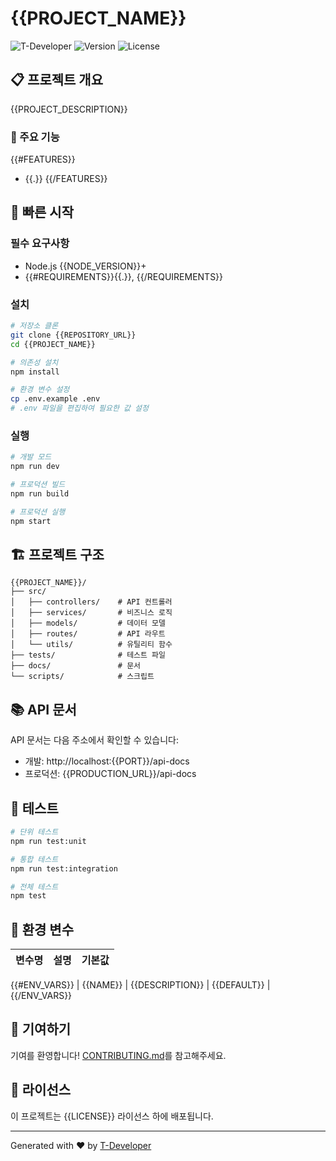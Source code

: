 # {{PROJECT_NAME}}

![T-Developer](https://img.shields.io/badge/Generated%20by-T--Developer-blue)
![Version](https://img.shields.io/badge/version-{{VERSION}}-green)
![License](https://img.shields.io/badge/license-{{LICENSE}}-yellow)

## 📋 프로젝트 개요

{{PROJECT_DESCRIPTION}}

### 🎯 주요 기능
{{#FEATURES}}
- {{.}}
{{/FEATURES}}

## 🚀 빠른 시작

### 필수 요구사항
- Node.js {{NODE_VERSION}}+
- {{#REQUIREMENTS}}{{.}}, {{/REQUIREMENTS}}

### 설치
```bash
# 저장소 클론
git clone {{REPOSITORY_URL}}
cd {{PROJECT_NAME}}

# 의존성 설치
npm install

# 환경 변수 설정
cp .env.example .env
# .env 파일을 편집하여 필요한 값 설정
```

### 실행
```bash
# 개발 모드
npm run dev

# 프로덕션 빌드
npm run build

# 프로덕션 실행
npm start
```

## 🏗️ 프로젝트 구조

```
{{PROJECT_NAME}}/
├── src/
│   ├── controllers/    # API 컨트롤러
│   ├── services/       # 비즈니스 로직
│   ├── models/         # 데이터 모델
│   ├── routes/         # API 라우트
│   └── utils/          # 유틸리티 함수
├── tests/              # 테스트 파일
├── docs/               # 문서
└── scripts/            # 스크립트
```

## 📚 API 문서

API 문서는 다음 주소에서 확인할 수 있습니다:
- 개발: http://localhost:{{PORT}}/api-docs
- 프로덕션: {{PRODUCTION_URL}}/api-docs

## 🧪 테스트

```bash
# 단위 테스트
npm run test:unit

# 통합 테스트
npm run test:integration

# 전체 테스트
npm test
```

## 🔧 환경 변수

| 변수명 | 설명 | 기본값 |
|--------|------|--------|
{{#ENV_VARS}}
| {{NAME}} | {{DESCRIPTION}} | {{DEFAULT}} |
{{/ENV_VARS}}

## 🤝 기여하기

기여를 환영합니다! [CONTRIBUTING.md](./CONTRIBUTING.md)를 참고해주세요.

## 📄 라이선스

이 프로젝트는 {{LICENSE}} 라이선스 하에 배포됩니다.

---

Generated with ❤️ by [T-Developer](https://github.com/t-developer)